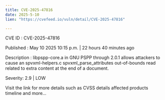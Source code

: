 ```yaml
---
title: CVE-2025-47816
date: 2025-5-10
lien: "https://cvefeed.io/vuln/detail/CVE-2025-47816"

---
```


CVE ID : CVE-2025-47816

Published :  May 10
2025
10:15 p.m. | 22 hours
40 minutes ago

Description : libpspp-core.a in GNU PSPP through 2.0.1 allows attackers to cause an spvxml-helpers.c spvxml_parse_attributes out-of-bounds read
related to extra content at the end of a document.

Severity: 2.9 | LOW

Visit the link for more details
such as CVSS details
affected products
timeline
and more...
